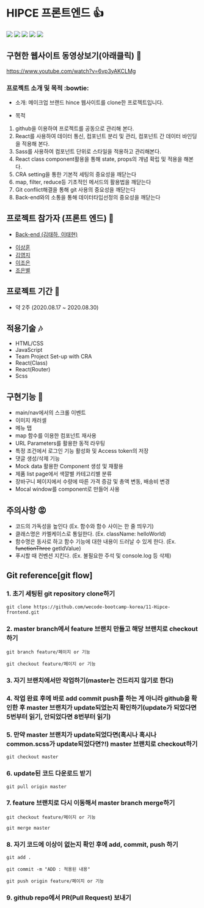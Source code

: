 # HIPCE 프론트엔드 :+1:
![](https://images.velog.io/images/jjo-niixx/post/1e84f51f-3132-4cff-9a5c-f82931118374/%E1%84%89%E1%85%B3%E1%84%8F%E1%85%B3%E1%84%85%E1%85%B5%E1%86%AB%E1%84%89%E1%85%A3%E1%86%BA%202020-08-31%20%E1%84%8B%E1%85%A9%E1%84%8C%E1%85%A5%E1%86%AB%2012.32.44.png)
![](https://images.velog.io/images/jjo-niixx/post/5bb47496-620c-4f67-aa1c-2560acbb7a50/%E1%84%89%E1%85%B3%E1%84%8F%E1%85%B3%E1%84%85%E1%85%B5%E1%86%AB%E1%84%89%E1%85%A3%E1%86%BA%202020-08-31%20%E1%84%8B%E1%85%A9%E1%84%8C%E1%85%A5%E1%86%AB%2012.33.33.png)
![](https://images.velog.io/images/jjo-niixx/post/e873e4b9-0bd3-473b-b768-07b131a6ad6c/%E1%84%89%E1%85%B3%E1%84%8F%E1%85%B3%E1%84%85%E1%85%B5%E1%86%AB%E1%84%89%E1%85%A3%E1%86%BA%202020-08-31%20%E1%84%8B%E1%85%A9%E1%84%8C%E1%85%A5%E1%86%AB%2012.48.48.png)
![](https://images.velog.io/images/jjo-niixx/post/3258a4f5-defb-4d0b-9f82-a71b349d8e09/%E1%84%89%E1%85%B3%E1%84%8F%E1%85%B3%E1%84%85%E1%85%B5%E1%86%AB%E1%84%89%E1%85%A3%E1%86%BA%202020-08-31%20%E1%84%8B%E1%85%A9%E1%84%8C%E1%85%A5%E1%86%AB%2012.49.51.png)
![](https://images.velog.io/images/jjo-niixx/post/2b022392-963d-41b9-94d9-52fe0c4ae135/%E1%84%89%E1%85%B3%E1%84%8F%E1%85%B3%E1%84%85%E1%85%B5%E1%86%AB%E1%84%89%E1%85%A3%E1%86%BA%202020-08-31%20%E1%84%8B%E1%85%A9%E1%84%8C%E1%85%A5%E1%86%AB%2012.34.10.png)

## 구현한 웹사이트 동영상보기(아래클릭) :movie_camera:
https://www.youtube.com/watch?v=6vp3yAKCLMg


### 프로젝트 소개 및 목적 :bowtie:
* 소개: 메이크업 브랜드 hince 웹사이트를 clone한 프로젝트입니다.

* 목적
1. github을 이용하여 프로젝트를 공동으로 관리해 본다.
2. React를 사용하여 데이터 통신, 컴포넌트 분리 및 관리, 컴포넌트 간 데이터 바인딩을 적용해 본다.
3. Sass를 사용하여 컴포넌트 단위로 스타일을 적용하고 관리해본다.
4. React class component활용을 통해 state, props의 개념 확립 및 적용을 해본다.
5. CRA setting을 통한 기본적 세팅의 중요성을 깨닫는다
6. map, filter, reduce등 기초적인 메서드의 활용법을 깨닫는다
7. Git conflict해결을 통해 git 사용의 중요성을 깨닫는다
8. Back-end와의 소통을 통해 데이터타입선정의 중요성을 깨닫는다

## 프로젝트 참가자 (프론트 엔드) :purple_heart:
* <a href ="https://github.com/wecode-bootcamp-korea/11-Hipce-backend">Back-end (김태하, 이태현)</a>
 <ul>
  <li>
    <a href ="https://github.com/sanghunlee-711">이상훈</a>
 </li>
   <li>
    <a href ="https://github.com/yjkeem0918">김영지</a>
 </li>
   <li>
    <a href ="https://github.com/jjo-niixx">이조은</a>
 </li>
   <li>
    <a href ="https://github.com/choaceb">조은별</a>
 </li>
</ul>


## 프로젝트 기간 :star2:
* 약 2주 (2020.08.17 ~ 2020.08.30)

## 적용기술 :notes:
* HTML/CSS
* JavaScript
* Team Project Set-up with CRA
* React(Class)
* React(Router)
* Scss

## 구현기능 :metal:
* main/nav에서의 스크롤 이벤트
* 이미지 캐러셀
* 메뉴 탭
* map 함수를 이용한 컴포넌트 재사용
* URL Parameters를 활용한 동적 라우팅
* 특정 조건에서 로그인 기능 활성화 및 Access token의 저장
* 댓글 생성/삭제 기능
* Mock data 활용한 Component 생성 및 재활용
* 제품 list page에서 색깔별 카테고리별 분류
* 장바구니 페이지에서 수량에 따른 가격 증감 및 총액 변동, 배송비 변경
* Mocal window를 component로 만들어 사용

## 주의사항 :rage:
* 코드의 가독성을 높인다 (Ex. 함수와 함수 사이는 한 줄 띄우기)
* 클래스명은 카멜케이스로 통일한다. (Ex. className: helloWorld)
* 함수명은 동사로 하고 함수 기능에 대한 내용이 드러날 수 있게 한다. (Ex. ~~functionThree~~ getIdValue) 
* 푸시할 때 컨벤션 지킨다. (Ex. 불필요한 주석 및 console.log 등 삭제)

## Git reference[git flow]
### 1. 초기 세팅된 git repository clone하기
`git clone https://github.com/wecode-bootcamp-korea/11-Hipce-frontend.git`

### 2. master branch에서 feature 브랜치 만들고 해당 브랜치로 checkout 하기
`git branch feature/페이지 or 기능`

`git checkout feature/페이지 or 기능`

### 3. 자기 브랜치에서만 작업하기(master는 건드리지 않기로 한다)

### 4. 작업 완료 후에 바로 add commit push를 하는 게 아니라 github을 확인한 후 master 브랜치가 update되었는지 확인하기(update가 되었다면 5번부터 읽기, 안되었다면 8번부터 읽기)

### 5. 만약 master 브랜치가 update되었다면(혹시나 혹시나 common.scss가 update되었다면?!) master 브랜치로 checkout하기
`git checkout master`

### 6. update된 코드 다운로드 받기
`git pull origin master`

### 7. feature 브랜치로 다시 이동해서 master branch merge하기
`git checkout feature/페이지 or 기능`

`git merge master`

### 8. 자기 코드에 이상이 없는지 확인 후에 add, commit, push 하기
`git add .`

`git commit -m "ADD : 적용된 내용"`

`git push origin feature/페이지 or 기능`

### 9. github repo에서 PR(Pull Request) 보내기
